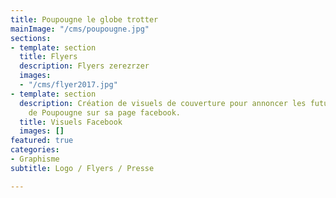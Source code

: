 ```yaml
---
title: Poupougne le globe trotter
mainImage: "/cms/poupougne.jpg"
sections:
- template: section
  title: Flyers
  description: Flyers zerezrzer
  images:
  - "/cms/flyer2017.jpg"
- template: section
  description: Création de visuels de couverture pour annoncer les futurs voyages
    de Poupougne sur sa page facebook.
  title: Visuels Facebook
  images: []
featured: true
categories:
- Graphisme
subtitle: Logo / Flyers / Presse

---
```

